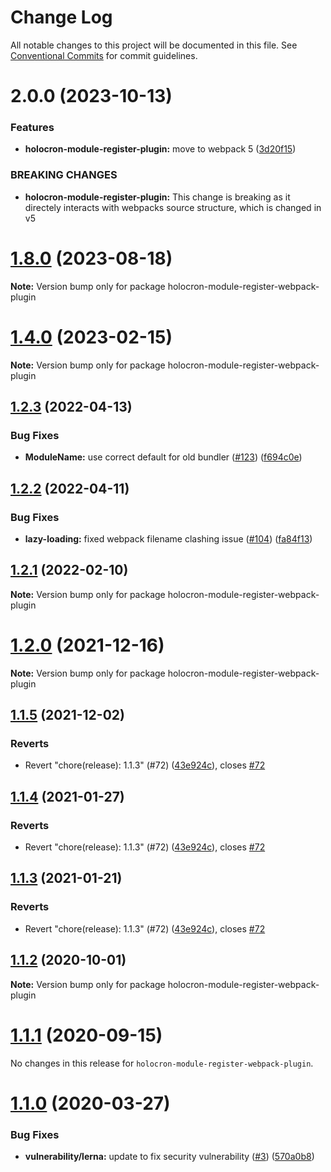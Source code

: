 # Change Log

All notable changes to this project will be documented in this file.
See [Conventional Commits](https://conventionalcommits.org) for commit guidelines.

# 2.0.0 (2023-10-13)


### Features

* **holocron-module-register-plugin:** move to webpack 5 ([3d20f15](https://github.com/americanexpress/holocron/commit/3d20f15830c3daf23a764566fe0ee7b0d636007d))


### BREAKING CHANGES

* **holocron-module-register-plugin:** This change is breaking as it directely
interacts with webpacks source structure, which is changed in v5

# [1.8.0](https://github.com/americanexpress/holocron/compare/v1.7.0...v1.8.0) (2023-08-18)

**Note:** Version bump only for package holocron-module-register-webpack-plugin





# [1.4.0](https://github.com/americanexpress/holocron/compare/v1.3.0...v1.4.0) (2023-02-15)

**Note:** Version bump only for package holocron-module-register-webpack-plugin





## [1.2.3](https://github.com/americanexpress/holocron/compare/v1.2.2...v1.2.3) (2022-04-13)


### Bug Fixes

* **ModuleName:** use correct default for old bundler ([#123](https://github.com/americanexpress/holocron/issues/123)) ([f694c0e](https://github.com/americanexpress/holocron/commit/f694c0ec2f1c89d5491e9e4a2c1bcc5cb65ab8fc))





## [1.2.2](https://github.com/americanexpress/holocron/compare/v1.2.1...v1.2.2) (2022-04-11)


### Bug Fixes

* **lazy-loading:** fixed webpack filename clashing issue ([#104](https://github.com/americanexpress/holocron/issues/104)) ([fa84f13](https://github.com/americanexpress/holocron/commit/fa84f133886a2ae5bf7f185505e86a059e9ab948))





## [1.2.1](https://github.com/americanexpress/holocron/compare/v1.1.5...v1.2.1) (2022-02-10)

**Note:** Version bump only for package holocron-module-register-webpack-plugin





# [1.2.0](https://github.com/americanexpress/holocron/compare/v1.1.5...v1.2.0) (2021-12-16)

**Note:** Version bump only for package holocron-module-register-webpack-plugin





## [1.1.5](https://github.com/americanexpress/holocron/compare/v1.1.1...v1.1.5) (2021-12-02)


### Reverts

* Revert "chore(release): 1.1.3" (#72) ([43e924c](https://github.com/americanexpress/holocron/commit/43e924c05f98d56215dd28fc401216f7abefa197)), closes [#72](https://github.com/americanexpress/holocron/issues/72)





## [1.1.4](https://github.com/americanexpress/holocron/compare/v1.1.1...v1.1.4) (2021-01-27)


### Reverts

* Revert "chore(release): 1.1.3" (#72) ([43e924c](https://github.com/americanexpress/holocron/commit/43e924c05f98d56215dd28fc401216f7abefa197)), closes [#72](https://github.com/americanexpress/holocron/issues/72)





## [1.1.3](https://github.com/americanexpress/holocron/compare/v1.1.1...v1.1.3) (2021-01-21)


### Reverts

* Revert "chore(release): 1.1.3" (#72) ([43e924c](https://github.com/americanexpress/holocron/commit/43e924c05f98d56215dd28fc401216f7abefa197)), closes [#72](https://github.com/americanexpress/holocron/issues/72)





## [1.1.2](https://github.com/americanexpress/holocron/compare/v1.1.1...v1.1.2) (2020-10-01)

**Note:** Version bump only for package holocron-module-register-webpack-plugin





# [1.1.1](https://github.com/americanexpress/holocron/compare/v1.1.0...v1.1.1) (2020-09-15)


No changes in this release for `holocron-module-register-webpack-plugin`.


# [1.1.0](https://github.com/americanexpress/holocron/compare/v1.0.0...v1.1.0) (2020-03-27)


### Bug Fixes

* **vulnerability/lerna:** update to fix security vulnerability ([#3](https://github.com/americanexpress/holocron/issues/3)) ([570a0b8](https://github.com/americanexpress/holocron/commit/570a0b80885ac67b0a2a5e039913f7bd53f16afb))
